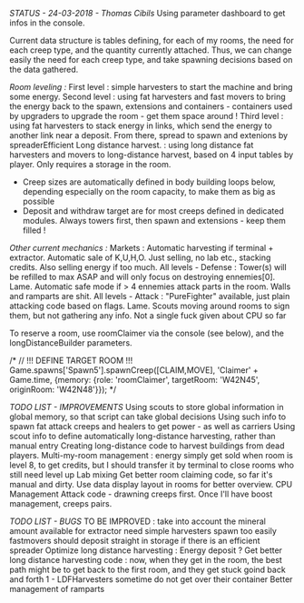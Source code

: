 *STATUS - 24-03-2018 - Thomas Cibils*
Using parameter dashboard to get infos in the console.

Current data structure is tables defining, for each of my rooms, the need for each creep type, and the quantity currently attached.
Thus, we can change easily the need for each creep type, and take spawning decisions based on the data gathered.

*Room leveling :*
First level : simple harvesters to start the machine and bring some energy.
Second level : using fat harvesters and fast movers to bring the energy back to the spawn, extensions and containers - containers used by upgraders to upgrade the room - get them space around !
Third level : using fat harvesters to stack energy in links, which send the energy to another link near a deposit. From there, spread to spawn and extenions by spreaderEfficient
Long distance harvest. : using long distance fat harvesters and movers to long-distance harvest, based on 4 input tables by player. Only requires a storage in the room.

 - Creep sizes are automatically defined in body building loops below, depending especially on the room capacity, to make them as big as possible
 - Deposit and withdraw target are for most creeps defined in dedicated modules. Always towers first, then spawn and extensions - keep them filled !

*Other current mechanics :*
Markets              : Automatic harvesting if terminal + extractor. Automatic sale of K,U,H,O. Just selling, no lab etc., stacking credits. Also selling energy if too much.
All levels - Defense : Tower(s) will be refilled to max ASAP and will only focus on destroying ennemies[0]. Lame. Automatic safe mode if > 4 ennemies attack parts in the room. Walls and ramparts are shit.
All levels - Attack  : "PureFighter" available, just plain attacking code based on flags. Lame.
Scouts moving around rooms to sign them, but not gathering any info.
Not a single fuck given about CPU so far

To reserve a room, use roomClaimer via the console (see below), and the longDistanceBuilder parameters.

/*
// !!! DEFINE TARGET ROOM !!!
Game.spawns['Spawn5'].spawnCreep([CLAIM,MOVE], 'Claimer' + Game.time,  {memory: {role: 'roomClaimer', targetRoom: 'W42N45', originRoom: 'W42N48'}});
*/


*TODO LIST - IMPROVEMENTS*
Using scouts to store global information in global memory, so that script can take global decisions
Using such info to spawn fat attack creeps and healers to get power - as well as carriers
Using scout info to define automatically long-distance harvesting, rather than manual entry
Creating long-distance code to harvest buildings from dead players.
Multi-my-room management : energy simply get sold when room is level 8, to get credits, but I should transfer it by terminal to close rooms who still need level up
Lab mixing
Get better room claiming code, so far it's manual and dirty.
Use data display layout in rooms for better overview.
CPU Management
Attack code - drawning creeps first. Once I'll have boost management, creeps pairs.

*TODO LIST - BUGS*
TO BE IMPROVED : take into account the mineral amount available for extractor need
simple harvesters spawn too easily
fastmovers should deposit straight in storage if there is an efficient spreader
Optimize long distance harvesting : Energy deposit ?
Get better long distance harvesting code : now, when they get in the room, the best path might be to get back to the first room, and they get stuck goind back and forth
1 - LDFHarvesters sometime do not get over their container
Better management of ramparts